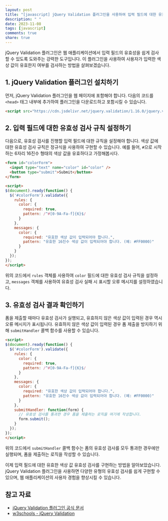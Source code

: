 ```yaml
---
layout: post
title: "[javascript] jQuery Validation 플러그인을 사용하여 입력 필드에 대한 유효한 색상 값 유효성 검사하기"
description: " "
date: 2023-11-08
tags: [javascript]
comments: true
share: true
---
```


jQuery Validation 플러그인은 웹 애플리케이션에서 입력 필드의 유효성을 쉽게 검사할 수 있도록 도와주는 강력한 도구입니다. 이 플러그인을 사용하여 사용자가 입력한 색상 값이 유효한지 여부를 검사하는 방법을 살펴보겠습니다.

## 1. jQuery Validation 플러그인 설치하기

먼저, jQuery Validation 플러그인을 웹 페이지에 포함해야 합니다. 다음의 코드를 `<head>` 태그 내부에 추가하여 플러그인을 다운로드하고 포함시킬 수 있습니다.

```html
<script src="https://cdn.jsdelivr.net/jquery.validation/1.16.0/jquery.validate.min.js"></script>
```

## 2. 입력 필드에 대한 유효성 검사 규칙 설정하기

다음으로, 유효성 검사를 진행할 입력 필드에 대한 규칙을 설정해야 합니다. 색상 값에 대한 유효성 검사 규칙은 정규식을 사용하여 구현할 수 있습니다. 예를 들어, `#`으로 시작하는 6자리 16진수 형태의 색상 값을 유효하다고 가정해봅시다.

```html
<form id="colorForm">
  <input type="text" name="color" id="color" />
  <button type="submit">Submit</button>
</form>

<script>
$(document).ready(function() {
  $('#colorForm').validate({
    rules: {
      color: {
        required: true,
        pattern: /^#[0-9A-Fa-f]{6}$/
      }
    },
    messages: {
      color: {
        required: "유효한 색상 값이 입력되어야 합니다.",
        pattern: "유효한 16진수 색상 값이 입력되어야 합니다. (예: #FF0000)"
      }
    }
  });
});
</script>
```

위의 코드에서 `rules` 객체를 사용하여 `color` 필드에 대한 유효성 검사 규칙을 설정하고, `messages` 객체를 사용하여 유효성 검사 실패 시 표시할 오류 메시지를 설정하였습니다.

## 3. 유효성 검사 결과 확인하기

폼을 제출할 때마다 유효성 검사가 실행되고, 유효하지 않은 색상 값이 입력된 경우 역시 오류 메시지가 표시됩니다. 유효하지 않은 색상 값이 입력된 경우 폼 제출을 방지하기 위해 `submitHandler` 콜백 함수를 사용할 수 있습니다.

```html
<script>
$(document).ready(function() {
  $('#colorForm').validate({
    rules: {
      color: {
        required: true,
        pattern: /^#[0-9A-Fa-f]{6}$/
      }
    },
    messages: {
      color: {
        required: "유효한 색상 값이 입력되어야 합니다.",
        pattern: "유효한 16진수 색상 값이 입력되어야 합니다. (예: #FF0000)"
      }
    },
    submitHandler: function(form) {
      // 유효성 검사를 통과한 경우 폼을 제출하는 로직을 여기에 작성합니다.
      form.submit();
    }
  });
});
</script>
```

위의 코드에서 `submitHandler` 콜백 함수는 폼의 유효성 검사를 모두 통과한 경우에만 실행되며, 폼을 제출하는 로직을 작성할 수 있습니다.

이제 입력 필드에 대한 유효한 색상 값 유효성 검사를 구현하는 방법을 알아보았습니다. jQuery Validation 플러그인을 사용하면 다양한 유형의 유효성 검사를 쉽게 구현할 수 있으며, 웹 애플리케이션의 사용자 경험을 향상시킬 수 있습니다.

## 참고 자료

- [jQuery Validation 플러그인 공식 문서](https://jqueryvalidation.org/)
- [w3schools - jQuery Validation](https://www.w3schools.com/jquery/jquery_validation.asp)